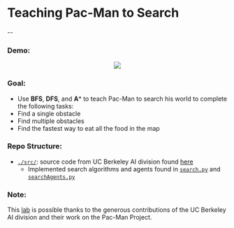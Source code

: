 # Teaching Pac-Man to Search
--

### Demo:
<div style="text-align:center"><img src="./pacman.gif"/></div> 

### Goal:
* Use **BFS**, **DFS**, and **A*** to teach Pac-Man to search his world to complete the following tasks:
 * Find a single obstacle
 * Find multiple obstacles
 * Find the fastest way to eat all the food in the map

### Repo Structure:
* [`./src/`](./src/): source code from UC Berkeley AI division found [here](https://inst.eecs.berkeley.edu/~cs188/fa10/projects/search/search.html)
  * Implemented search algorithms and agents found in [`search.py`](./src/search.py) and [`searchAgents.py`](./src/searchAgents.py) 

### Note:
This [lab](https://inst.eecs.berkeley.edu/~cs188/fa10/projects/search/search.html) is possible thanks to the generous contributions of the UC Berkeley AI division and their work on the Pac-Man Project.